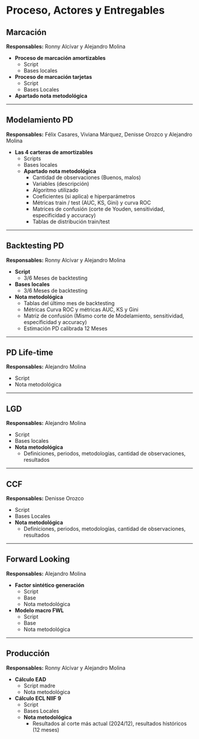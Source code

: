 # Proceso, Actores y Entregables

## Marcación
**Responsables:** Ronny Alcívar y Alejandro Molina

- **Proceso de marcación amortizables**
  - Script
  - Bases locales
- **Proceso de marcación tarjetas**
  - Script
  - Bases Locales
- **Apartado nota metodológica**

---

## Modelamiento PD
**Responsables:** Félix Casares, Viviana Márquez, Denisse Orozco y Alejandro Molina

- **Las 4 carteras de amortizables**
  - Scripts
  - Bases locales
  - **Apartado nota metodológica**
    - Cantidad de observaciones (Buenos, malos)
    - Variables (descripción)
    - Algoritmo utilizado
    - Coeficientes (si aplica) e hiperparámetros
    - Métricas train / test (AUC, KS, Gini) y curva ROC
    - Matrices de confusión (corte de Youden, sensitividad, especificidad y accuracy)
    - Tablas de distribución train/test

---

## Backtesting PD
**Responsables:** Ronny Alcívar y Alejandro Molina

- **Script**
  - 3/6 Meses de backtesting
- **Bases locales**
  - 3/6 Meses de backtesting
- **Nota metodológica**
  - Tablas del último mes de backtesting
  - Métricas Curva ROC y métricas AUC, KS y Gini
  - Matriz de confusión (Mismo corte de Modelamiento, sensitividad, especificidad y accuracy)
  - Estimación PD calibrada 12 Meses

---

## PD Life-time
**Responsables:** Alejandro Molina

- Script
- Nota metodológica

---

## LGD
**Responsables:** Alejandro Molina

- Script
- Bases locales
- **Nota metodológica**
  - Definiciones, periodos, metodologías, cantidad de observaciones, resultados

---

## CCF
**Responsables:** Denisse Orozco

- Script
- Bases Locales
- **Nota metodológica**
  - Definiciones, periodos, metodologías, cantidad de observaciones, resultados

---

## Forward Looking
**Responsables:** Alejandro Molina

- **Factor sintético generación**
  - Script
  - Base
  - Nota metodológica
- **Modelo macro FWL**
  - Script
  - Base
  - Nota metodológica

---

## Producción
**Responsables:** Ronny Alcívar y Alejandro Molina

- **Cálculo EAD**
  - Script madre
  - Nota metodológica
- **Cálculo ECL NIIF 9**
  - Script
  - Bases Locales
  - **Nota metodológica**
    - Resultados al corte más actual (2024/12), resultados históricos (12 meses)
